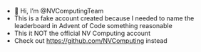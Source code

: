 - 👋 Hi, I’m @NVComputingTeam
- This is a fake account created because I needed to name the leaderboard in Advent of Code something reasonable
- This it NOT the official NV Computing account
- Check out https://github.com/NVComputing instead
